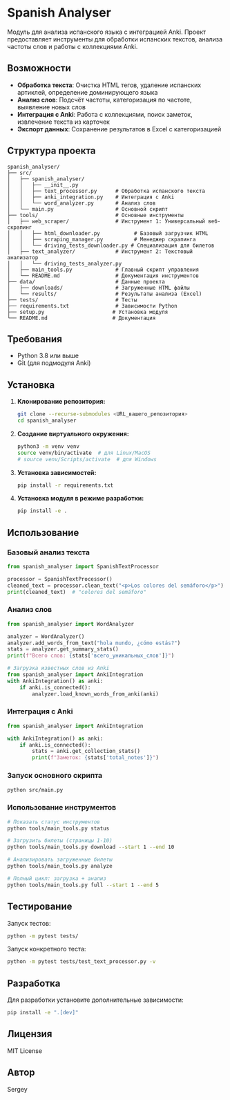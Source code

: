 # Spanish Analyser

Модуль для анализа испанского языка с интеграцией Anki. Проект предоставляет инструменты для обработки испанских текстов, анализа частоты слов и работы с коллекциями Anki.

## Возможности

- **Обработка текста**: Очистка HTML тегов, удаление испанских артиклей, определение доминирующего языка
- **Анализ слов**: Подсчёт частоты, категоризация по частоте, выявление новых слов
- **Интеграция с Anki**: Работа с коллекциями, поиск заметок, извлечение текста из карточек
- **Экспорт данных**: Сохранение результатов в Excel с категоризацией

## Структура проекта

```
spanish_analyser/
├── src/
│   ├── spanish_analyser/
│   │   ├── __init__.py
│   │   ├── text_processor.py      # Обработка испанского текста
│   │   ├── anki_integration.py    # Интеграция с Anki
│   │   └── word_analyzer.py       # Анализ слов
│   └── main.py                    # Основной скрипт
├── tools/                         # Основные инструменты
│   ├── web_scraper/               # Инструмент 1: Универсальный веб-скрапинг
│   │   ├── html_downloader.py           # Базовый загрузчик HTML
│   │   ├── scraping_manager.py          # Менеджер скрапинга
│   │   └── driving_tests_downloader.py # Специализация для билетов
│   ├── text_analyzer/             # Инструмент 2: Текстовый анализатор
│   │   └── driving_tests_analyzer.py
│   ├── main_tools.py              # Главный скрипт управления
│   └── README.md                  # Документация инструментов
├── data/                          # Данные проекта
│   ├── downloads/                 # Загруженные HTML файлы
│   └── results/                   # Результаты анализа (Excel)
├── tests/                         # Тесты
├── requirements.txt               # Зависимости Python
├── setup.py                      # Установка модуля
└── README.md                     # Документация
```

## Требования

- Python 3.8 или выше
- Git (для подмодуля Anki)

## Установка

1. **Клонирование репозитория:**

   ```bash
   git clone --recurse-submodules <URL_вашего_репозитория>
   cd spanish_analyser
   ```

2. **Создание виртуального окружения:**

   ```bash
   python3 -m venv venv
   source venv/bin/activate  # для Linux/MacOS
   # source venv/Scripts/activate  # для Windows
   ```

3. **Установка зависимостей:**

   ```bash
   pip install -r requirements.txt
   ```

4. **Установка модуля в режиме разработки:**

   ```bash
   pip install -e .
   ```

## Использование

### Базовый анализ текста

```python
from spanish_analyser import SpanishTextProcessor

processor = SpanishTextProcessor()
cleaned_text = processor.clean_text("<p>Los colores del semáforo</p>")
print(cleaned_text)  # "colores del semáforo"
```

### Анализ слов

```python
from spanish_analyser import WordAnalyzer

analyzer = WordAnalyzer()
analyzer.add_words_from_text("hola mundo, ¿cómo estás?")
stats = analyzer.get_summary_stats()
print(f"Всего слов: {stats['всего_уникальных_слов']}")

# Загрузка известных слов из Anki
from spanish_analyser import AnkiIntegration
with AnkiIntegration() as anki:
    if anki.is_connected():
        analyzer.load_known_words_from_anki(anki)
```

### Интеграция с Anki

```python
from spanish_analyser import AnkiIntegration

with AnkiIntegration() as anki:
    if anki.is_connected():
        stats = anki.get_collection_stats()
        print(f"Заметок: {stats['total_notes']}")
```

### Запуск основного скрипта

```bash
python src/main.py
```

### Использование инструментов

```bash
# Показать статус инструментов
python tools/main_tools.py status

# Загрузить билеты (страницы 1-10)
python tools/main_tools.py download --start 1 --end 10

# Анализировать загруженные билеты
python tools/main_tools.py analyze

# Полный цикл: загрузка + анализ
python tools/main_tools.py full --start 1 --end 5
```

## Тестирование

Запуск тестов:

```bash
python -m pytest tests/
```

Запуск конкретного теста:

```bash
python -m pytest tests/test_text_processor.py -v
```

## Разработка

Для разработки установите дополнительные зависимости:

```bash
pip install -e ".[dev]"
```

## Лицензия

MIT License

## Автор

Sergey